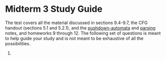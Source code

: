 # Midterm 3 Study Guide

The test covers all the material discussed in sections 9.4-9.7, the CFG handout (sections 5.1 and 5.2.1), and the [pushdown-automata](notes/new_cfg_pushdown.md) and [parsing](notes/parsing.md) notes, and homeworks 9 through 12. The following set of questions is meant to help guide your study and is not meant to be exhaustive of all the possibilities.

1.
